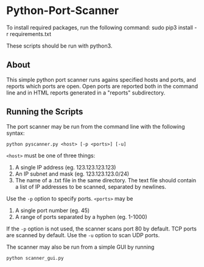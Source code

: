 # Python-Port-Scanner

To install required packages, run the following command:
    sudo pip3 install -r requirements.txt

These scripts should be run with python3.

## About
This simple python port scanner runs agains specified hosts and ports, and reports which ports are open.
Open ports are reported both in the command line and in HTML reports generated in a "reports" subdirectory.

## Running the Scripts
The port scanner may be run from the command line with the following syntax:
```
python pyscanner.py <host> [-p <ports>] [-u]
```
```<host>``` must be one of three things:
1. A single IP address (eg. 123.123.123.123)
2. An IP subnet and mask (eg. 123.123.123.0/24)
3. The name of a .txt file in the same directory. The text file should contain a list of IP addresses to be scanned, separated by newlines.

Use the ```-p``` option to specify ports. ```<ports>``` may be
1. A single port number (eg. 45)
2. A range of ports separated by a hyphen (eg. 1-1000)

If the ```-p``` option is not used, the scanner scans port 80 by default.
TCP ports are scanned by default. Use the ```-u``` option to scan UDP ports. 

The scanner may also be run from a simple GUI by running 
```
python scanner_gui.py
```